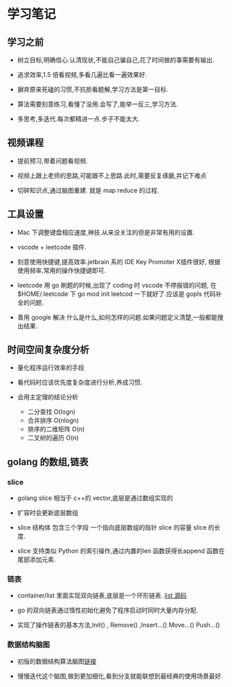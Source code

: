 # 学习笔记

## 学习之前

- 树立目标,明确信心.认清现状,不能自己骗自己,花了时间做的事需要有输出.

- 追求效率,1.5 倍看视频,多看几遍比看一遍效果好.

- 摒弃原来死磕的习惯,不抗拒看题解,学习方法是第一目标.

- 算法需要刻意练习,看懂了没用.会写了,能举一反三,学习方法.

- 多思考,多迭代.每次都精进一点.步子不能太大.

## 视频课程

- 提前预习,带着问题看视频.

- 视频上跟上老师的思路,可能跟不上思路.此时,需要反复琢磨,并记下难点

- 切碎知识点,通过脑图重建. 就是 map reduce 的过程.

## 工具设置

- Mac 下调整键盘相应速度,神技.从来没关注的但是非常有用的设置.

- vscode + leetcode 插件.

- 刻意使用快捷键,提高效率.jetbrain 系的 IDE Key Promoter X插件很好,
根据使用频率,常用的操作快捷键即可.

- leetcode 用 go 刷题的时候,出现了 coding 时 vscode 不停报错的问题, 在 $HOME/.leetcode
下 go mod init leetcod 一下就好了.应该是 gopls 代码补全的问题.

- 善用 google 解决 什么是什么,如何怎样的问题.如果问题定义清楚,一般都能搜出结果.

## 时间空间复杂度分析

- 量化程序运行效率的手段

- 看代码时应该优先度复杂度进行分析,养成习惯.

- 会用主定理的结论分析
  - 二分查找 O(logn)
  - 合并排序 O(nlogn) 
  - 排序的二维矩阵 O(n)
  - 二叉树的遍历 O(n)

## golang 的数组,链表

### slice

- golang slice 相当于 c++的 vector,底层是通过数组实现的

- 扩容时会更新底层数组

- slice 结构体 包含三个字段 一个指向底层数组的指针 slice 的容量 slice 的长度.

- slice 支持类似 Python 的索引操作,通过内置的len 函数获得长append 函数在尾部添加元素.

### 链表

- container/list 里面实现双向链表,底层是一个环形链表. [list 源码](https://golang.org/src/container/list/list.go)

- go 的双向链表通过惰性初始化避免了程序启动时同时大量内存分配.

- 实现了操作链表的基本方法,Init() , Remove() ,Insert...() Move...() Push...()

### 数据结构脑图

- 初版的数据结构算法脑图[链接](https://github.com/lovefov/algorithm019/blob/main/Week_01/%E6%95%B0%E6%8D%AE%E7%BB%93%E6%9E%84%E4%B8%8E%E7%AE%97%E6%B3%95.pdf)

- 慢慢迭代这个脑图,做到更加细化,看到分支就能联想到最经典的使用场景最好.